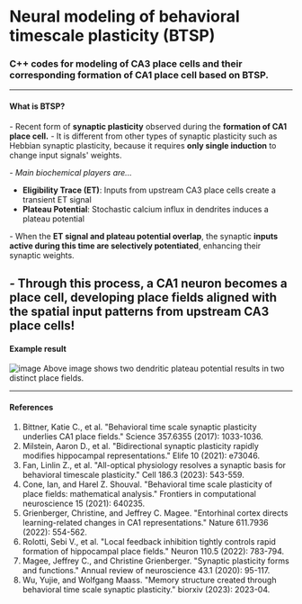 
# Neural modeling of behavioral timescale plasticity (BTSP)
### C++ codes for modeling of CA3 place cells and their corresponding formation of CA1 place cell based on BTSP.

---
#### What is BTSP?
*-* Recent form of **synaptic plasticity** observed during the **formation of CA1 place cell.**
*-* It is different from other types of synaptic plasticity such as Hebbian synaptic plasticity, because it requires **only single induction** to change input signals' weights.

*-* *Main biochemical players are...*
- **Eligibility Trace (ET)**: Inputs from upstream CA3 place cells create a transient ET signal
- **Plateau Potential**: Stochastic calcium influx in dendrites induces a plateau potential

*-* When the **ET signal and plateau potential **overlap****, the synaptic **inputs active during this time are selectively potentiated**, enhancing their synaptic weights.

*-* Through this process, a CA1 neuron becomes a place cell, developing place fields aligned with the spatial input patterns from upstream CA3 place cells!
---
#### Example result
![image](https://github.com/user-attachments/assets/e69c1ec8-3866-4709-a535-3ef13e4e8745)
Above image shows two dendritic plateau potential results in two distinct place fields.

---
#### References
1. Bittner, Katie C., et al. "Behavioral time scale synaptic plasticity underlies CA1 place fields." Science 357.6355 (2017): 1033-1036.
2. Milstein, Aaron D., et al. "Bidirectional synaptic plasticity rapidly modifies hippocampal representations." Elife 10 (2021): e73046.
3. Fan, Linlin Z., et al. "All-optical physiology resolves a synaptic basis for behavioral timescale plasticity." Cell 186.3 (2023): 543-559.
4. Cone, Ian, and Harel Z. Shouval. "Behavioral time scale plasticity of place fields: mathematical analysis." Frontiers in computational neuroscience 15 (2021): 640235.
5. Grienberger, Christine, and Jeffrey C. Magee. "Entorhinal cortex directs learning-related changes in CA1 representations." Nature 611.7936 (2022): 554-562.
6. Rolotti, Sebi V., et al. "Local feedback inhibition tightly controls rapid formation of hippocampal place fields." Neuron 110.5 (2022): 783-794.
7. Magee, Jeffrey C., and Christine Grienberger. "Synaptic plasticity forms and functions." Annual review of neuroscience 43.1 (2020): 95-117.
8. Wu, Yujie, and Wolfgang Maass. "Memory structure created through behavioral time scale synaptic plasticity." biorxiv (2023): 2023-04.
